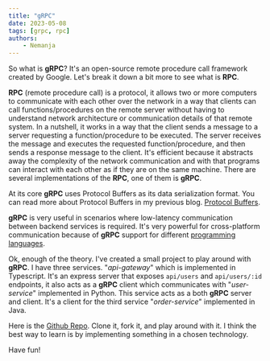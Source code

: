 ```yaml
---
title: "gRPC"
date: 2023-05-08
tags: [grpc, rpc]
authors:
    - Nemanja
---
```


So what is **gRPC**? It's an open-source remote procedure call framework created by Google.
Let's break it down a bit more to see what is **RPC**.

**RPC** (remote procedure call) is a protocol, it allows two or more computers to communicate
with each other over the network in a way that clients can call functions/procedures on the
remote server without having to understand network architecture or communication
details of that remote system.
In a nutshell, it works in a way that the client sends a message to a server requesting a function/procedure
to be executed. The server receives the message and executes the requested function/procedure, and then
sends a response message to the client.
It's efficient because it abstracts away the complexity of the network communication and with that
programs can interact with each other as if they are on the same machine.
There are several implementations of the **RPC**, one of them is **gRPC**.

At its core **gRPC** uses Protocol Buffers as its data serialization format.
You can read more about Protocol Buffers in my previous blog. [Protocol Buffers](https://weeblog-kappa.vercel.app/post/protobuf).

**gRPC** is very useful in scenarios where low-latency communication between backend services is required. It's 
very powerful for cross-platform communication because of **gRPC** support for different [programming languages](https://grpc.io/docs/languages/).

Ok, enough of the theory. I've created a small project to play around with **gRPC**.
I have three services. "*api-gateway*" which is implemented in Typescript. It's an express server that exposes `api/users` and `api/users/:id`
endpoints, it also acts as a **gRPC** client which communicates with "*user-service*" implemented in Python. This service acts as a both
**gRPC** server and client. It's a client for the third service "*order-service*" implemented in Java.

Here is the [Github Repo](https://github.com/GoodbyePlanet/grpc_example).
Clone it, fork it, and play around with it. I think the best way to learn is by implementing something in a chosen technology.

Have fun!

